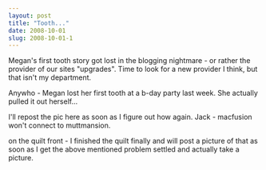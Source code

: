 ```yaml
---
layout: post
title: "Tooth..."
date: 2008-10-01
slug: 2008-10-01-1
---
```


Megan&apos;s first tooth story got lost in the blogging nightmare - or rather the provider of our sites &quot;upgrades&quot;.  Time to look for a new provider I think, but that isn&apos;t my department.

Anywho - Megan lost her first tooth at a b-day party last week.  She actually pulled it out herself...

I&apos;ll repost the pic here as soon as I figure out how again.  Jack  - macfusion won&apos;t connect to muttmansion.

on the quilt front - I finished the quilt finally and will post a picture of that as soon as I get the above mentioned problem settled and actually take a picture.
